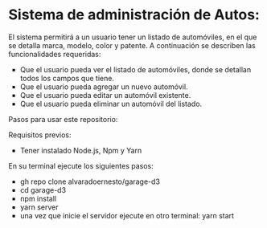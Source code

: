 <h1>Sistema de administración de Autos:</h1>
<p>
El sistema permitirá a un usuario tener un listado de automóviles, en el que se detalla marca, modelo, color y patente. A continuación se describen las funcionalidades requeridas:
</p>
<ul>
<li type="square">Que el usuario pueda ver el listado de automóviles, donde se detallan todos los campos que tiene.</li>
<li type="square">Que el usuario pueda agregar un nuevo automóvil.</li>
<li type="square">Que el usuario pueda editar un automóvil existente.</li>
<li type="square">Que el usuario pueda eliminar un automóvil del listado.</li>
</ul>

<p>
  Pasos para usar este repositorio:
</p>
<p>Requisitos previos:</p>
<ul>
  <li type="square">Tener instalado Node.js, Npm y Yarn </li>
</ul>
<p>En su terminal ejecute los siguientes pasos:</p>
<ul>
  <li type="square">gh repo clone alvaradoernesto/garage-d3</li>
  <li type="square">cd garage-d3</li>
  <li type="square">npm install</li>
  <li type="square">yarn server</li>
  <li type="square">una vez que inicie el servidor ejecute en otro terminal: yarn start</li>
</ul>
